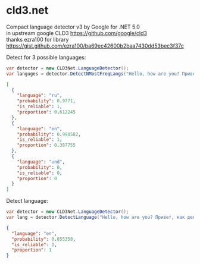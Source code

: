 # cld3.net
Compact language detector v3 by Google for .NET 5.0
<br>
in upstream google CLD3 https://github.com/google/cld3
<br>
thanks ezra100 for library https://gist.github.com/ezra100/ba69ec42600b2baa7430dd53bec3f37c
<br>

Detect for 3 possible languages:
```csharp
var detector = new CLD3Net.LanguageDetector();
var languges = detector.DetectNMostFreqLangs("Hello, how are you? Привет, как дела?", 3);
```
```json
[
  {
    "language": "ru",
    "probability": 0.9771,
    "is_reliable": 1,
    "proportion": 0.612245
  },
  {
    "language": "en",
    "probability": 0.998582,
    "is_reliable": 1,
    "proportion": 0.387755
  },
  {
    "language": "und",
    "probability": 0,
    "is_reliable": 0,
    "proportion": 0
  }
]
```
Detect language:
```csharp
var detector = new CLD3Net.LanguageDetector();
var lang = detector.DetectLanguage("Hello, how are you? Привет, как дела?");
```
```json
{
  "language": "en",
  "probability": 0.855358,
  "is_reliable": 1,
  "proportion": 1
}
```
